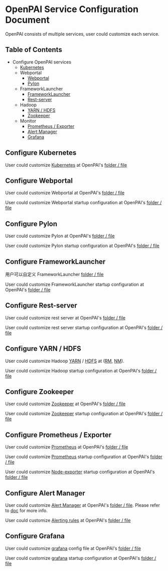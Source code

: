 # OpenPAI Service Configuration Document

OpenPAI consists of multiple services, user could customize each service.

## Table of Contents

- Configure OpenPAI services 
    - [Kubernetes](#kubernetes)
    - Webportal 
        - [Webportal](#webportal)
        - [Pylon](#pylon)
    - FrameworkLauncher 
        - [FrameworkLauncher](#frameworklauncher)
        - [Rest-server](#restserver)
    - Hadoop 
        - [YARN / HDFS](#hadoop)
        - [Zookeeper](#zookeeper)
    - Monitor 
        - [Prometheus / Exporter](#prometheus)
        - [Alert Manager](#alertmanager)
        - [Grafana](#grafana)

## Configure Kubernetes <a name="kubernetes"></a>

User could customize [Kubernetes](https://kubernetes.io/) at OpenPAI's [folder / file](../../../../deployment/k8sPaiLibrary/template)

## Configure Webportal <a name="webportal"></a>

User could customize Webportal at OpenPAI's [folder / file](../../webportal/README.md#Configuration)

User could customize Webportal startup configuration at OpenPAI's [folder / file](../../../../src/webportal/deploy/webportal.yaml.template)

## Configure Pylon <a name="pylon"></a>

User could customize Pylon at OpenPAI's [folder / file](../../pylon/README.md#Configuration)

User could customize Pylon startup configuration at OpenPAI's [folder / file](../../../../src/pylon/deploy/pylon.yaml.template)

## Configure FrameworkLauncher <a name="frameworklauncher"></a>

用户可以自定义 FrameworkLauncher [folder / file](../../../../subprojects/frameworklauncher/yarn/doc/USERMANUAL.md#Configuration)

User could customize FrameworkLauncher startup configuration at OpenPAI's [folder / file](../../../../src/yarn-frameworklauncher/deploy/yarn-frameworklauncher.yaml.template)

## Configure Rest-server <a name="restserver"></a>

User could customize rest server at OpenPAI's [folder / file](../../../../src/rest-server/deploy/rest-server.yaml.template)

User could customize rest server startup configuration at OpenPAI's [folder / file](../../../../src)

## Configure YARN / HDFS <a name="hadoop"></a>

User could customize Hadoop [YARN](https://hadoop.apache.org/docs/current/hadoop-yarn/hadoop-yarn-site/YARN.html) / [HDFS](https://hadoop.apache.org/docs/stable/hadoop-project-dist/hadoop-hdfs/HdfsUserGuide.html) at ([RM](../../../../src/hadoop-resource-manager/deploy/hadoop-resource-manager-configuration), [NM](../../../../src/hadoop-node-manager/deploy/hadoop-node-manager-configuration)).

User could customize Hadoop startup configuration at OpenPAI's [folder / file](../../../../src)

## Configure Zookeeper <a name="zookeeper"></a>

User could customize [Zookeeper](https://zookeeper.apache.org/) at OpenPAI's [folder / file](../../../../src/zookeeper/deploy/zk-configuration/zoo.cfg)

User could customize [Zookeeper](https://zookeeper.apache.org/) startup configuration at OpenPAI's [folder / file](../../../../src/zookeeper/deploy/zookeeper.yaml.template)

## Configure Prometheus / Exporter <a name="prometheus"></a>

User could customize [Prometheus](https://prometheus.io/docs/prometheus/latest/configuration/configuration/) at OpenPAI's [folder / file](../../../../src/prometheus/deploy/prometheus-configmap.yaml.template)

User could customize [Prometheus](https://prometheus.io/docs/prometheus/latest/configuration/configuration/) startup configuration at OpenPAI's [folder / file](../../../../src/prometheus/deploy/prometheus-deployment.yaml.template)

User could customize [Node-exporter](https://github.com/prometheus/node_exporter) startup configuration at OpenPAI's [folder / file](../../../../src/node-exporter/deploy/node-exporter.yaml.template)

## Configure Alert Manager <a name="alertmanager"></a>

User could customize [Alert Manager](https://prometheus.io/docs/alerting/alertmanager/) at OpenPAI's [folder / file](../../../../src/alert-manager/deploy/alert-configmap.yaml.template). Please refer to [doc](../../alerting/alert-manager.md#configuration) for more info.

User could customize [Alerting rules](https://prometheus.io/docs/prometheus/latest/configuration/alerting_rules/) at OpenPAI's [folder / file](../../../../src/prometheus/deploy/alerting)

## Configure Grafana <a name="grafana"></a>

User could customize [grafana](http://docs.grafana.org/installation/configuration/) config file at OpenPAI's [folder / file](../../../../src/grafana/deploy/grafana-configuration)

User could customize [grafana](http://docs.grafana.org/installation/configuration/) startup configuration at OpenPAI's [folder / file](../../../../src/grafana/src/run-grafana.sh)